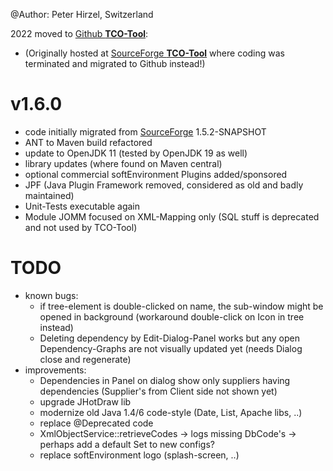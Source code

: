 @Author: Peter Hirzel, Switzerland

2022 moved to [Github **TCO-Tool**](https://github.com/phirzel/TCO-Tool):
* (Originally hosted at [SourceForge **TCO-Tool**](https://sourceforge.net/projects/tcotool/) where coding was terminated and migrated to Github instead!)

# v1.6.0
* code initially migrated from [SourceForge](https://sourceforge.net/projects/tcotool/) 1.5.2-SNAPSHOT
* ANT to Maven build refactored
* update to OpenJDK 11 (tested by OpenJDK 19 as well)
* library updates (where found on Maven central)
* optional commercial softEnvironment Plugins added/sponsored
* JPF (Java Plugin Framework removed, considered as old and badly maintained)
* Unit-Tests executable again
* Module JOMM focused on XML-Mapping only (SQL stuff is deprecated and not used by TCO-Tool)


# TODO
* known bugs:
  * if tree-element is double-clicked on name, the sub-window might be opened in background (workaround double-click on
    Icon in tree instead)
  * Deleting dependency by Edit-Dialog-Panel works but any open Dependency-Graphs are not visually updated yet (needs
    Dialog close and regenerate)
* improvements:
  * Dependencies in Panel on dialog show only suppliers having dependencies (Supplier's from Client side not shown yet)
  * upgrade JHotDraw lib
  * modernize old Java 1.4/6 code-style (Date, List, Apache libs, ..)
  * replace @Deprecated code
  * XmlObjectService::retrieveCodes -> logs missing DbCode's -> perhaps add a default Set to new configs?
  * replace softEnvironment logo (splash-screen, ..)